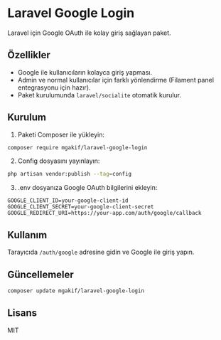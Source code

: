 # Laravel Google Login

Laravel için Google OAuth ile kolay giriş sağlayan paket.

## Özellikler

- Google ile kullanıcıların kolayca giriş yapması.
- Admin ve normal kullanıcılar için farklı yönlendirme (Filament panel entegrasyonu için hazır).
- Paket kurulumunda `laravel/socialite` otomatik kurulur.

## Kurulum

1. Paketi Composer ile yükleyin:

```bash
composer require mgakif/laravel-google-login
```

2. Config dosyasını yayınlayın:

```bash
php artisan vendor:publish --tag=config
```

3. .env dosyanıza Google OAuth bilgilerini ekleyin:

```env
GOOGLE_CLIENT_ID=your-google-client-id
GOOGLE_CLIENT_SECRET=your-google-client-secret
GOOGLE_REDIRECT_URI=https://your-app.com/auth/google/callback
```

## Kullanım

Tarayıcıda `/auth/google` adresine gidin ve Google ile giriş yapın.

## Güncellemeler

```bash
composer update mgakif/laravel-google-login
```

## Lisans

MIT
